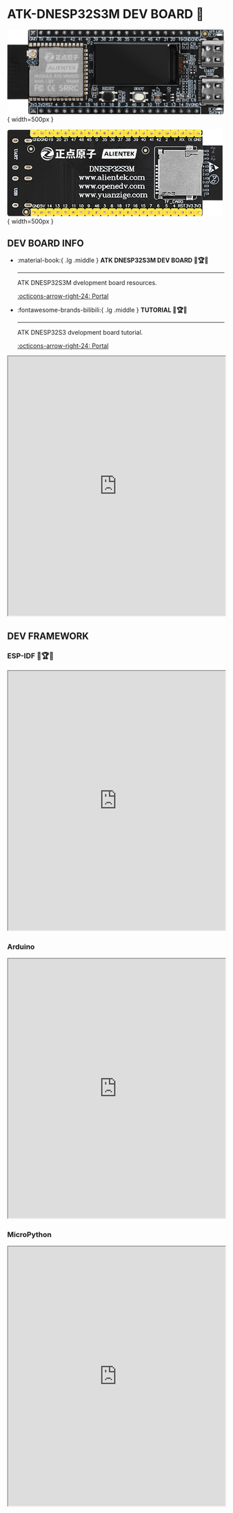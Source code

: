 # ATK-DNESP32S3M DEV BOARD 🎯

![DNESP32S3M](DNESP32S3M.png){ width=500px }

![DNESP32S3M-BACK](DNESP32S3M-BACK.png){ width=500px }

## DEV BOARD INFO

<div class="grid cards" markdown>

-   :material-book:{ .lg .middle } __ATK DNESP32S3M DEV BOARD 🎯🏆✅__

    ---

    ATK DNESP32S3M dvelopment board resources.


    [:octicons-arrow-right-24: <a href="http://www.openedv.com/docs/boards/xiaoxitongban/ESP32/ESP32S3M.html" target="_blank"> Portal </a>](#)

-  :fontawesome-brands-bilibili:{ .lg .middle } __TUTORIAL 🎯🏆✅__

    ---

    ATK DNESP32S3 dvelopment board tutorial. 

    [:octicons-arrow-right-24: <a href="https://www.bilibili.com/video/BV1sH4y1W7Tc/?spm_id_from=333.337.search-card.all.click&vd_source=5a427660f0337fedc22d4803661d493f" target="_blank"> Portal </a>](#)


</div>

<iframe src="http://www.cuishuaiwen.com:7500/DEV/ESP32/ATK-DNESP32S3M/DNESP32S3M-HW-MANUAL.pdf" width="100%" height="600px"></iframe>

## DEV FRAMEWORK

### ESP-IDF 🎯🏆✅
<iframe src="http://www.cuishuaiwen.com:7500/DEV/ESP32/ATK-DNESP32S3M/DNESP32S3M-ESP-IDF-DEV.pdf" width="100%" height="600px"></iframe>

### Arduino
<iframe src="http://www.cuishuaiwen.com:7500/DEV/ESP32/ATK-DNESP32S3M/DNESP32S3M-ARDUINO-DEV.pdf" width="100%" height="600px"></iframe>

### MicroPython
<iframe src="http://www.cuishuaiwen.com:7500/DEV/ESP32/ATK-DNESP32S3M/DNESP32S3M-MPY-DEV.pdf" width="100%" height="600px"></iframe>